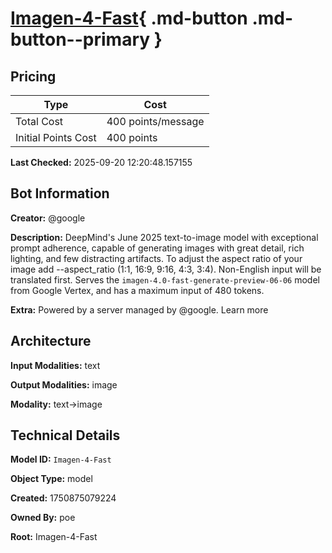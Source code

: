 # [Imagen-4-Fast](https://poe.com/Imagen-4-Fast){ .md-button .md-button--primary }

## Pricing

| Type | Cost |
|------|------|
| Total Cost | 400 points/message |
| Initial Points Cost | 400 points |

**Last Checked:** 2025-09-20 12:20:48.157155


## Bot Information

**Creator:** @google

**Description:** DeepMind's June 2025 text-to-image model with exceptional prompt adherence, capable of generating images with great detail, rich lighting, and few distracting artifacts. To adjust the aspect ratio of your image add --aspect_ratio (1:1, 16:9, 9:16, 4:3, 3:4). Non-English input will be translated first. Serves the `imagen-4.0-fast-generate-preview-06-06` model from Google Vertex, and has a maximum input of 480 tokens.

**Extra:** Powered by a server managed by @google. Learn more


## Architecture

**Input Modalities:** text

**Output Modalities:** image

**Modality:** text->image


## Technical Details

**Model ID:** `Imagen-4-Fast`

**Object Type:** model

**Created:** 1750875079224

**Owned By:** poe

**Root:** Imagen-4-Fast
